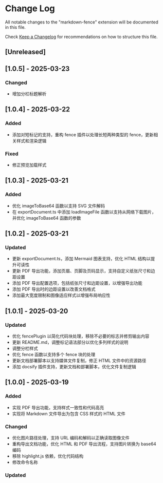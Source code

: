 # Change Log

All notable changes to the "markdown-fence" extension will be documented in this file.

Check [Keep a Changelog](http://keepachangelog.com/) for recommendations on how to structure this file.
## [Unreleased]

## [1.0.5] - 2025-03-23

### Changed
- 增加分栏标题解析

## [1.0.4] - 2025-03-22

### Added
- 添加对短标记的支持，重构 fence 插件以处理长短两种类型的 fence，更新相关样式和渲染逻辑

### Fixed
- 修正预览加载样式

## [1.0.3] - 2025-03-21

### Added
- 优化 imageToBase64 函数以支持 SVG 文件解码
- 在 exportDocument.ts 中添加 loadImageFile 函数以支持从网络下载图片，并优化 imageToBase64 函数的参数

## [1.0.2] - 2025-03-21

### Updated
- 更新 exportDocument.ts，添加 Mermaid 图表支持，优化 HTML 结构以提升可读性
- 更新 PDF 导出功能，添加页眉、页脚及页码显示，支持自定义纸张尺寸和边距设置
- 添加 PDF 导出配置选项，包括纸张尺寸和边距设置，以增强导出功能
- 添加 PDF 导出时的边距设置以改善文档格式
- 添加最大宽度限制和图像适应样式以增强布局响应性

## [1.0.1] - 2025-03-20

### Updated
- 优化 fencePlugin 以简化代码块处理，移除不必要的标志并修剪输出内容
- 更新 README.md，调整标记语法部分以优化多列样式的说明
- 调整分栏样式
- 优化 fence 函数以支持多个 fence 块的处理
- 更新文档部署脚本以支持媒体文件复制，修正 HTML 文件中的资源路径
- 添加 docsify 插件支持，更新文档和部署脚本，优化文件复制逻辑

## [1.0.0] - 2025-03-19

### Added
- 实现 PDF 导出功能，支持样式一致性和代码高亮
- 实现将 Markdown 文件导出为包含 CSS 样式的 HTML 文件

### Changed
- 优化图片路径处理，支持 URL 编码和解码以正确读取图像文件
- 重构导出文档功能，优化 HTML 和 PDF 导出流程，支持图片转换为 base64 编码
- 移除 highlight.js 依赖，优化代码结构
- 修改命令名称

### Updated

